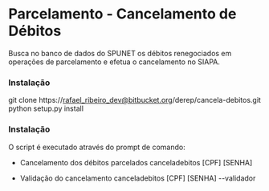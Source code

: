 # Parcelamento - Cancelamento de Débitos #

Busca no banco de dados do SPUNET os débitos renegociados em operações de parcelamento e efetua o cancelamento no SIAPA.

### Instalação ###

git clone https://rafael_ribeiro_dev@bitbucket.org/derep/cancela-debitos.git
python setup.py install


### Instalação ###

O script é executado através do prompt de comando:

* Cancelamento dos débitos parcelados
  canceladebitos [CPF] [SENHA]

* Validação do cancelamento
  canceladebitos [CPF] [SENHA] --validador
